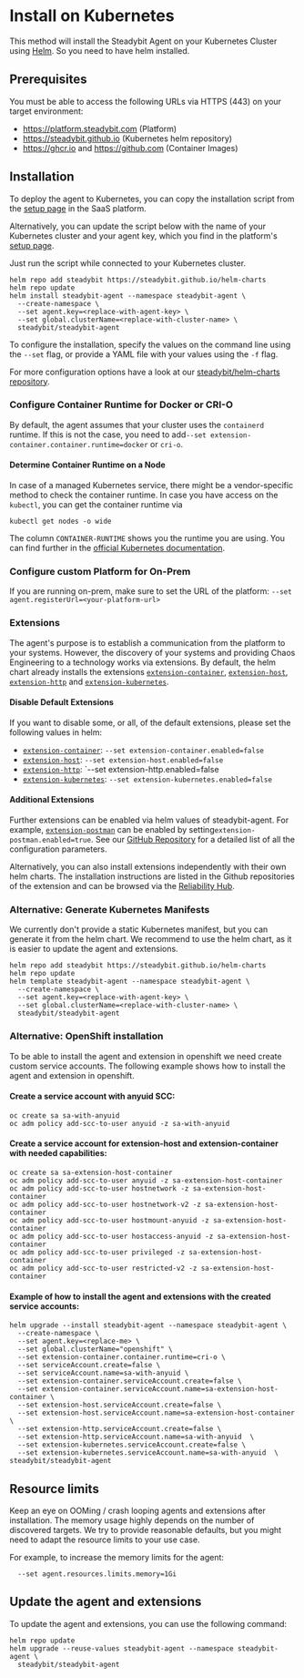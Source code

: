 # Install on Kubernetes

This method will install the Steadybit Agent on your Kubernetes Cluster using [Helm](https://helm.sh). So you need to have helm installed.

## Prerequisites

You must be able to access the following URLs via HTTPS (443) on your target environment:

* https://platform.steadybit.com (Platform)
* https://steadybit.github.io (Kubernetes helm repository)
* https://ghcr.io and https://github.com (Container Images)

## Installation

To deploy the agent to Kubernetes, you can copy the installation script from the [setup page](https://platform.steadybit.com/settings/agents/setup) in the SaaS platform.

Alternatively, you can update the script below with the name of your Kubernetes cluster and your agent key, which you find in the platform's [setup page](https://platform.steadybit.com/settings/agents/setup).

Just run the script while connected to your Kubernetes cluster.

```shell
helm repo add steadybit https://steadybit.github.io/helm-charts
helm repo update
helm install steadybit-agent --namespace steadybit-agent \
  --create-namespace \
  --set agent.key=<replace-with-agent-key> \
  --set global.clusterName=<replace-with-cluster-name> \
  steadybit/steadybit-agent
```

To configure the installation, specify the values on the command line using the `--set` flag, or provide a YAML file with your values using the `-f` flag.

For more configuration options have a look at our [steadybit/helm-charts repository](https://github.com/steadybit/helm-charts/tree/main/charts/steadybit-agent).

### Configure Container Runtime for Docker or CRI-O

By default, the agent assumes that your cluster uses the `containerd` runtime. If this is not the case, you need to add`--set extension-container.container.runtime=docker` or `cri-o`.

#### Determine Container Runtime on a Node
In case of a managed Kubernetes service, there might be a vendor-specific method to check the container runtime.
In case you have access on the `kubectl`, you can get the container runtime via

```shell
kubectl get nodes -o wide
```

The column `CONTAINER-RUNTIME` shows you the runtime you are using. You can find further in the [official Kubernetes documentation](https://kubernetes.io/docs/tasks/administer-cluster/migrating-from-dockershim/find-out-runtime-you-use/).

### Configure custom Platform for On-Prem

If you are running on-prem, make sure to set the URL of the platform: `--set agent.registerUrl=<your-platform-url>`

### Extensions
The agent's purpose is to establish a communication from the platform to your systems.
However, the discovery of your systems and providing Chaos Engineering to a technology works via extensions.
By default, the helm chart already installs the extensions [`extension-container`](https://hub.steadybit.com/extension/com.steadybit.extension\_container), [`extension-host`](https://hub.steadybit.com/extension/com.steadybit.extension\_host), [`extension-http`](https://hub.steadybit.com/extension/com.steadybit.extension\_http) and [`extension-kubernetes`](https://hub.steadybit.com/extension/com.steadybit.extension\_kubernetes).

#### Disable Default Extensions
If you want to disable some, or all, of the default extensions, please set the following values in helm:

- [`extension-container`](https://hub.steadybit.com/extension/com.steadybit.extension\_container): `--set extension-container.enabled=false`
- [`extension-host`](https://hub.steadybit.com/extension/com.steadybit.extension\_host): `--set extension-host.enabled=false`
- [`extension-http`](https://hub.steadybit.com/extension/com.steadybit.extension\_http): `--set extension-http.enabled=false
- [`extension-kubernetes`](https://hub.steadybit.com/extension/com.steadybit.extension\_kubernetes): `--set extension-kubernetes.enabled=false`

#### Additional Extensions
Further extensions can be enabled via helm values of steadybit-agent.
For example, [`extension-postman`](https://github.com/steadybit/extension-postman) can be enabled by setting`extension-postman.enabled=true`.
See our [GitHub Repository](https://github.com/steadybit/helm-charts/tree/main/charts/steadybit-agent) for a detailed list of all the configuration parameters.

Alternatively, you can also install extensions independently with their own helm charts. The installation instructions are listed in the Github repositories of the extension and can be browsed via the [Reliability Hub](https://hub.steadybit.com/).

### Alternative: Generate Kubernetes Manifests

We currently don't provide a static Kubernetes manifest, but you can generate it from the helm chart. We recommend to use the helm chart, as it is easier to update the agent and extensions.

```shell
helm repo add steadybit https://steadybit.github.io/helm-charts
helm repo update
helm template steadybit-agent --namespace steadybit-agent \
  --create-namespace \
  --set agent.key=<replace-with-agent-key> \
  --set global.clusterName=<replace-with-cluster-name> \
  steadybit/steadybit-agent
```

### Alternative: OpenShift installation

To be able to install the agent and extension in openshift we need create custom service accounts. The following example shows how to install the agent and extension in openshift.

#### Create a service account with anyuid SCC:

```shell    
oc create sa sa-with-anyuid
oc adm policy add-scc-to-user anyuid -z sa-with-anyuid
```

#### Create a service account for extension-host and extension-container with needed capabilities:

```shell    
oc create sa sa-extension-host-container
oc adm policy add-scc-to-user anyuid -z sa-extension-host-container
oc adm policy add-scc-to-user hostnetwork -z sa-extension-host-container
oc adm policy add-scc-to-user hostnetwork-v2 -z sa-extension-host-container
oc adm policy add-scc-to-user hostmount-anyuid -z sa-extension-host-container
oc adm policy add-scc-to-user hostaccess-anyuid -z sa-extension-host-container
oc adm policy add-scc-to-user privileged -z sa-extension-host-container
oc adm policy add-scc-to-user restricted-v2 -z sa-extension-host-container
```


#### Example of how to install the agent and extensions with the created service accounts:

```shell
helm upgrade --install steadybit-agent --namespace steadybit-agent \
  --create-namespace \
  --set agent.key=<replace-me> \
  --set global.clusterName="openshift" \
  --set extension-container.container.runtime=cri-o \
  --set serviceAccount.create=false \
  --set serviceAccount.name=sa-with-anyuid \
  --set extension-container.serviceAccount.create=false \
  --set extension-container.serviceAccount.name=sa-extension-host-container \
  --set extension-host.serviceAccount.create=false \
  --set extension-host.serviceAccount.name=sa-extension-host-container \
  --set extension-http.serviceAccount.create=false \
  --set extension-http.serviceAccount.name=sa-with-anyuid  \
  --set extension-kubernetes.serviceAccount.create=false \
  --set extension-kubernetes.serviceAccount.name=sa-with-anyuid  \
steadybit/steadybit-agent
```


## Resource limits

Keep an eye on OOMing / crash looping agents and extensions after installation. The memory usage highly depends on the number of discovered targets. We try to 
provide reasonable defaults, but you might need to adapt the resource limits to your use case.

For example, to increase the memory limits for the agent:
```shell
  --set agent.resources.limits.memory=1Gi
```

## Update the agent and extensions

To update the agent and extensions, you can use the following command:

```shell
helm repo update
helm upgrade --reuse-values steadybit-agent --namespace steadybit-agent \
  steadybit/steadybit-agent      
```

